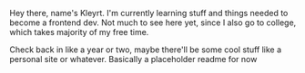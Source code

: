 Hey there, name's Kleyrt.
I'm currently learning stuff and things needed to become a frontend dev. 
Not much to see here yet, since I also go to college, which takes majority of my free time. 

Check back in like a year or two, maybe there'll be some cool stuff like a personal site or whatever. 
Basically a placeholder readme for now
